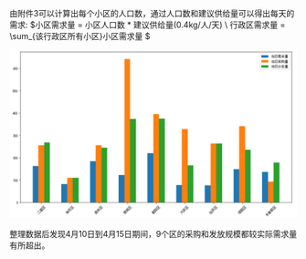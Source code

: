由附件3可以计算出每个小区的人口数，通过人口数和建议供给量可以得出每天的需求:
$小区需求量 = 小区人口数 * 建议供给量(0.4kg/人/天) \\ 行政区需求量 = \sum_{该行政区所有小区}小区需求量 $

![1665285559714](image/说明文档/1665285559714.png)

整理数据后发现4月10日到4月15日期间，9个区的采购和发放规模都较实际需求量有所超出。
